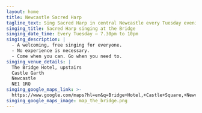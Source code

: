 ```yaml
---
layout: home
title: Newcastle Sacred Harp
tagline_text: Sing Sacred Harp in central Newcastle every Tuesday evening
singing_title: Sacred Harp singing at the Bridge
singing_date_time: Every Tuesday – 7.30pm to 10pm
singing_description: |
  - A welcoming, free singing for everyone.
  - No experience is necessary.
  - Come when you can. Go when you need to.
singing_venue_details: |
  The Bridge Hotel, upstairs
  Castle Garth
  Newcastle
  NE1 1RQ
singing_google_maps_link: >-
  https://www.google.com/maps?hl=en&q=Bridge+Hotel,+Castle+Square,+Newcastle+upon+Tyne+NE1+1RQ,+UK
singing_google_maps_image: map_the_bridge.png
---
```


